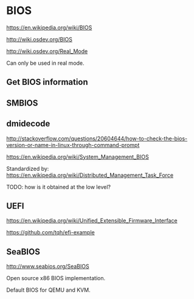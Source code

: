 # BIOS

<https://en.wikipedia.org/wiki/BIOS>

<http://wiki.osdev.org/BIOS>

<http://wiki.osdev.org/Real_Mode>

Can only be used in real mode.

## Get BIOS information

## SMBIOS

## dmidecode

<http://stackoverflow.com/questions/20604644/how-to-check-the-bios-version-or-name-in-linux-through-command-prompt>

<https://en.wikipedia.org/wiki/System_Management_BIOS>

Standardized by: <https://en.wikipedia.org/wiki/Distributed_Management_Task_Force>

TODO: how is it obtained at the low level?

## UEFI

<https://en.wikipedia.org/wiki/Unified_Extensible_Firmware_Interface>

<https://github.com/tqh/efi-example>

## SeaBIOS

<http://www.seabios.org/SeaBIOS>

Open source x86 BIOS implementation.

Default BIOS for QEMU and KVM.
